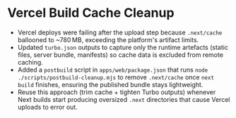# Vercel Build Cache Cleanup

- Vercel deploys were failing after the upload step because `.next/cache` ballooned to ~780 MB, exceeding the platform's artifact limits.
- Updated `turbo.json` outputs to capture only the runtime artefacts (static files, server bundle, manifests) so cache data is excluded from remote caching.
- Added a `postbuild` script in `apps/web/package.json` that runs `node ./scripts/postbuild-cleanup.mjs` to remove `.next/cache` once `next build` finishes, ensuring the published bundle stays lightweight.
- Reuse this approach (trim cache + tighten Turbo outputs) whenever Next builds start producing oversized `.next` directories that cause Vercel uploads to error out.
